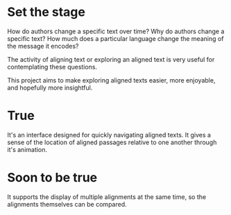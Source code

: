 # Set the stage
How do authors change a specific text over time?
Why do authors change a specific text?
How much does a particular language change the meaning of the message it encodes?

The activity of aligning text or exploring an aligned text is very useful for contemplating these questions.

This project aims to make exploring aligned texts easier, more enjoyable, and hopefully more insightful.

# True
It's an interface designed for quickly navigating aligned texts.
It gives a sense of the location of aligned passages relative to one another through it's animation.

# Soon to be true
It supports the display of multiple alignments at the same time, so the alignments themselves can be compared.